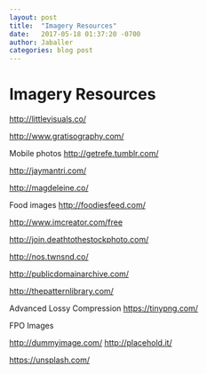 ```yaml
---
layout: post
title:  "Imagery Resources"
date:   2017-05-18 01:37:20 -0700
author: Jaballer
categories: blog post
---
```


# Imagery Resources

http://littlevisuals.co/

http://www.gratisography.com/

Mobile photos
http://getrefe.tumblr.com/

http://jaymantri.com/

http://magdeleine.co/

Food images
http://foodiesfeed.com/

http://www.imcreator.com/free

http://join.deathtothestockphoto.com/

http://nos.twnsnd.co/

http://publicdomainarchive.com/

http://thepatternlibrary.com/

Advanced Lossy Compression
https://tinypng.com/

FPO Images

http://dummyimage.com/
http://placehold.it/

https://unsplash.com/

